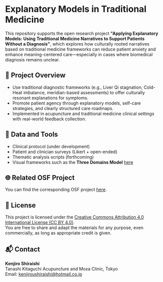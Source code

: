 # Explanatory Models in Traditional Medicine

This repository supports the open research project **"Applying Explanatory Models: Using Traditional Medicine Narratives to Support Patients Without a Diagnosis"**, which explores how culturally rooted narratives based on traditional medicine frameworks can reduce patient anxiety and enhance meaning-centered care—especially in cases where biomedical diagnosis remains unclear.

## 📘 Project Overview

- Use traditional diagnostic frameworks (e.g., Liver Qi stagnation, Cold-Heat imbalance, meridian-based assessments) to offer culturally resonant explanations for symptoms.
- Promote patient agency through explanatory models, self-care strategies, and clearly structured care roadmaps.
- Implemented in acupuncture and traditional medicine clinical settings with real-world feedback collection.

## 🧪 Data and Tools

- Clinical protocol (under development)
- Patient and clinician surveys (Likert + open-ended)
- Thematic analysis scripts (forthcoming)
- Visual frameworks such as the **Three Domains Model** [here](https://github.com/KenjiroShiraishi/explanatory-models-in-tcm/blob/main/Three%20Domains%20Model.pdf)

## 🌐 Related OSF Project

You can find the corresponding OSF project [here](https://osf.io/cxetp/).

## 📝 License

This project is licensed under the [Creative Commons Attribution 4.0 International License (CC BY 4.0)](https://creativecommons.org/licenses/by/4.0/).  
You are free to share and adapt the materials for any purpose, even commercially, as long as appropriate credit is given.

## 📬 Contact

**Kenjiro Shiraishi**  
Tanashi Kitaguchi Acupuncture and Moxa Clinic, Tokyo  
Email: [kenjiroushiraishi@hotmail.co.jp](mailto:kenjiroushiraishi@hotmail.co.jp)
